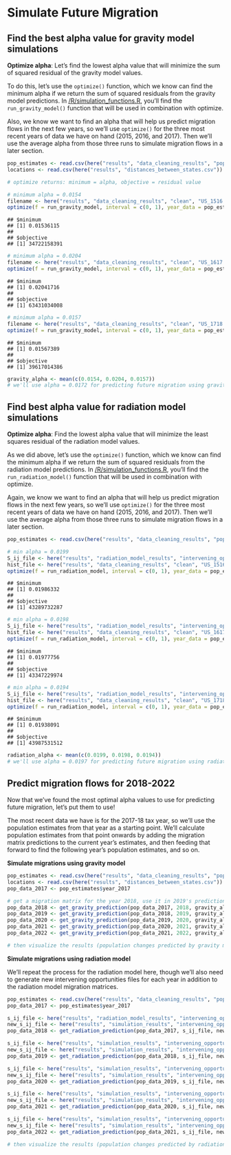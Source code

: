 Simulate Future Migration
================

## Find the best alpha value for gravity model simulations

**Optimize alpha**: Let’s find the lowest alpha value that will minimize
the sum of squared residual of the gravity model values.

To do this, let’s use the `optimize()` function, which we know can find
the minimum alpha if we return the sum of squared residuals from the
gravity model predictions. In
[/R/simulation\_functions.R](https://github.com/ST541-Fall2020/ruangroc_project_migration/blob/main/R/simulation_functions.R),
you’ll find the `run_gravity_model()` function that will be used in
combination with optimize.

Also, we know we want to find an alpha that will help us predict
migration flows in the next few years, so we’ll use `optimize()` for the
three most recent years of data we have on hand (2015, 2016, and 2017).
Then we’ll use the average alpha from those three runs to simulate
migration flows in a later
section.

``` r
pop_estimates <- read.csv(here("results", "data_cleaning_results", "population_estimates.csv"))
locations <- read.csv(here("results", "distances_between_states.csv"))

# optimize returns: minimum = alpha, objective = residual value

# minimum alpha = 0.0154
filename <- here("results", "data_cleaning_results", "clean", "US_1516.csv")
optimize(f = run_gravity_model, interval = c(0, 1), year_data = pop_estimates$year_2015, hist_data_file = filename, locations = locations)
```

    ## $minimum
    ## [1] 0.01536115
    ## 
    ## $objective
    ## [1] 34722158391

``` r
# minimum alpha = 0.0204
filename <- here("results", "data_cleaning_results", "clean", "US_1617.csv")
optimize(f = run_gravity_model, interval = c(0, 1), year_data = pop_estimates$year_2016, hist_data_file = filename, locations = locations)
```

    ## $minimum
    ## [1] 0.02041716
    ## 
    ## $objective
    ## [1] 63431034008

``` r
# minimum alpha = 0.0157
filename <- here("results", "data_cleaning_results", "clean", "US_1718.csv")
optimize(f = run_gravity_model, interval = c(0, 1), year_data = pop_estimates$year_2017, hist_data_file = filename, locations = locations)
```

    ## $minimum
    ## [1] 0.01567389
    ## 
    ## $objective
    ## [1] 39617014386

``` r
gravity_alpha <- mean(c(0.0154, 0.0204, 0.0157))
# we'll use alpha = 0.0172 for predicting future migration using gravity model
```

## Find best alpha value for radiation model simulations

**Optimize alpha**: Find the lowest alpha value that will minimize the
least squares residual of the radiation model values.

As we did above, let’s use the `optimize()` function, which we know can
find the minimum alpha if we return the sum of squared residuals from
the radiation model predictions. In
[/R/simulation\_functions.R](https://github.com/ST541-Fall2020/ruangroc_project_migration/blob/main/R/simulation_functions.R),
you’ll find the `run_radiation_model()` function that will be used in
combination with optimize.

Again, we know we want to find an alpha that will help us predict
migration flows in the next few years, so we’ll use `optimize()` for the
three most recent years of data we have on hand (2015, 2016, and 2017).
Then we’ll use the average alpha from those three runs to simulate
migration flows in a later
section.

``` r
pop_estimates <- read.csv(here("results", "data_cleaning_results", "population_estimates.csv"))

# min alpha = 0.0199
S_ij_file <- here("results", "radiation_model_results", "intervening_opportunities_year_2015.csv")
hist_file <- here("results", "data_cleaning_results", "clean", "US_1516.csv")
optimize(f = run_radiation_model, interval = c(0, 1), year_data = pop_estimates$year_2015, S_ij_file = S_ij_file, hist_data_file = filename)
```

    ## $minimum
    ## [1] 0.01986332
    ## 
    ## $objective
    ## [1] 43289732287

``` r
# min alpha = 0.0198
S_ij_file <- here("results", "radiation_model_results", "intervening_opportunities_year_2016.csv")
hist_file <- here("results", "data_cleaning_results", "clean", "US_1617.csv")
optimize(f = run_radiation_model, interval = c(0, 1), year_data = pop_estimates$year_2016, S_ij_file = S_ij_file, hist_data_file = filename)
```

    ## $minimum
    ## [1] 0.01977756
    ## 
    ## $objective
    ## [1] 43347229974

``` r
# min alpha = 0.0194
S_ij_file <- here("results", "radiation_model_results", "intervening_opportunities_year_2017.csv")
hist_file <- here("results", "data_cleaning_results", "clean", "US_1718.csv")
optimize(f = run_radiation_model, interval = c(0, 1), year_data = pop_estimates$year_2017, S_ij_file = S_ij_file, hist_data_file = filename)
```

    ## $minimum
    ## [1] 0.01938091
    ## 
    ## $objective
    ## [1] 43987531512

``` r
radiation_alpha <- mean(c(0.0199, 0.0198, 0.0194))
# we'll use alpha = 0.0197 for predicting future migration using radiation model
```

## Predict migration flows for 2018-2022

Now that we’ve found the most optimal alpha values to use for predicting
future migration, let’s put them to use\!

The most recent data we have is for the 2017-18 tax year, so we’ll use
the population estimates from that year as a starting point. We’ll
calculate population estimates from that point onwards by adding the
migration matrix predictions to the current year’s estimates, and then
feeding that forward to find the following year’s population estimates,
and so on.

**Simulate migrations using gravity
model**

``` r
pop_estimates <- read.csv(here("results", "data_cleaning_results", "population_estimates.csv"))
locations <- read.csv(here("results", "distances_between_states.csv"))
pop_data_2017 <- pop_estimates$year_2017

# get a migration matrix for the year 2018, use it in 2019's prediction, and so on
pop_data_2018 <- get_gravity_prediction(pop_data_2017, 2018, gravity_alpha, locations)
pop_data_2019 <- get_gravity_prediction(pop_data_2018, 2019, gravity_alpha, locations)
pop_data_2020 <- get_gravity_prediction(pop_data_2019, 2020, gravity_alpha, locations)
pop_data_2021 <- get_gravity_prediction(pop_data_2020, 2021, gravity_alpha, locations)
pop_data_2022 <- get_gravity_prediction(pop_data_2021, 2022, gravity_alpha, locations)

# then visualize the results (population changes predicted by gravity model)
```

**Simulate migrations using radiation model**

We’ll repeat the process for the radiation model here, though we’ll also
need to generate new intervening opportunities files for each year in
addition to the radiation model migration
matrices.

``` r
pop_estimates <- read.csv(here("results", "data_cleaning_results", "population_estimates.csv"))
pop_data_2017 <- pop_estimates$year_2017

s_ij_file <- here("results", "radiation_model_results", "intervening_opportunities_year_2017.csv")
new_s_ij_file <- here("results", "simulation_results", "intervening_opportunities_2018.csv")
pop_data_2018 <- get_radiation_prediction(pop_data_2017, s_ij_file, new_s_ij_file, 2018, radiation_alpha)

s_ij_file <- here("results", "simulation_results", "intervening_opportunities_2018.csv")
new_s_ij_file <- here("results", "simulation_results", "intervening_opportunities_2019.csv")
pop_data_2019 <- get_radiation_prediction(pop_data_2018, s_ij_file, new_s_ij_file, 2019, radiation_alpha)

s_ij_file <- here("results", "simulation_results", "intervening_opportunities_2019.csv")
new_s_ij_file <- here("results", "simulation_results", "intervening_opportunities_2020.csv")
pop_data_2020 <- get_radiation_prediction(pop_data_2019, s_ij_file, new_s_ij_file, 2020, radiation_alpha)

s_ij_file <- here("results", "simulation_results", "intervening_opportunities_2020.csv")
new_s_ij_file <- here("results", "simulation_results", "intervening_opportunities_2021.csv")
pop_data_2021 <- get_radiation_prediction(pop_data_2020, s_ij_file, new_s_ij_file, 2021, radiation_alpha)

s_ij_file <- here("results", "simulation_results", "intervening_opportunities_2021.csv")
new_s_ij_file <- here("results", "simulation_results", "intervening_opportunities_2022.csv")
pop_data_2022 <- get_radiation_prediction(pop_data_2021, s_ij_file, new_s_ij_file, 2022, radiation_alpha)

# then visualize the results (population changes predicted by radiation model)
```
